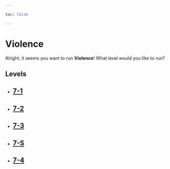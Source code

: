 ```yaml
---

toc: false

---
```


# Violence

Alright, it seems you want to run **Violence**! What level would you like to run?

## Levels

- ## [7-1](/any/7-violence/any-7-1.md)

- ## [7-2](/any/7-violence/any-7-2.md)

- ## [7-3](/any/7-violence/any-7-3.md)

- ## [7-S](/any/7-violence/any-7-s.md)

- ## [7-4](/any/7-violence/any-7-4.md)
